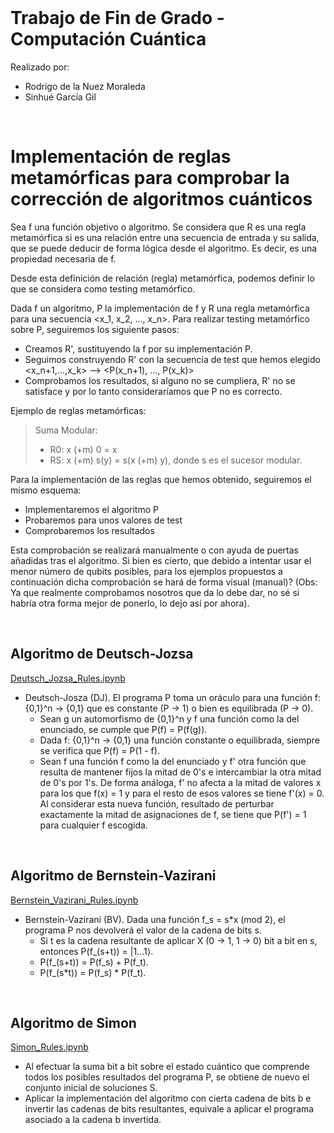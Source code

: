 
<br>

# Trabajo de Fin de Grado - Computación Cuántica

Realizado por:
- Rodrigo de la Nuez Moraleda
- Sinhué García Gil
<br>

# Implementación de reglas metamórficas para comprobar la corrección de algoritmos cuánticos

Sea f una función objetivo o algoritmo. Se considera que R es una regla metamórfica si es una relación entre una secuencia de entrada y su salida, que se puede deducir de forma lógica desde el algoritmo. Es decir, es una propiedad necesaria de f.

Desde esta definición de relación (regla) metamórfica, podemos definir lo que se considera como testing metamórfico.

Dada f un algoritmo, P la implementación de f y R una regla metamórfica para una secuencia <x_1, x_2, ..., x_n>. Para realizar testing metamórfico sobre P, seguiremos los siguiente pasos:
  * Creamos R', sustituyendo la f por su implementación P.
  * Seguimos construyendo R' con la secuencia de test que hemos elegido <x_n+1,...,x_k> --> <P(x_n+1), ..., P(x_k)>
  * Comprobamos los resultados, si alguno no se cumpliera, R' no se satisface y por lo tanto consideraríamos que P no es correcto.

Ejemplo de reglas metamórficas:
> Suma Modular:
>  * R0: x (+m) 0 = x
>  * RS: x (+m) s(y) = s(x (+m) y), donde s es el sucesor modular.

Para la implementación de las reglas que hemos obtenido, seguiremos el mismo esquema:
  * Implementaremos el algoritmo P
  * Probaremos para unos valores de test
  * Comprobaremos los resultados

Esta comprobación se realizará manualmente o con ayuda de puertas añadidas tras el algoritmo. Si bien es cierto, que debido a intentar usar el menor número de qubits posibles, para los ejemplos propuestos a continuación dicha comprobación se hará de forma visual (manual)? (Obs: Ya que realmente comprobamos nosotros que da lo debe dar, no sé si habría otra forma mejor de ponerlo, lo dejo así por ahora).

<br>

## Algoritmo de Deutsch-Jozsa 

[Deutsch_Jozsa_Rules.ipynb](/TFG/Deutsch_Jozsa_Rules.ipynb)
- Deutsch-Josza (DJ). El programa P toma un oráculo para una función f: {0,1}^n -> {0,1} que es constante (P -> 1) o bien es equilibrada (P -> 0).
  * Sean g un automorfismo de {0,1}^n y f una función como la del enunciado, se cumple que P(f) = P(f(g)).
  * Dada f: {0,1}^n -> {0,1} una función constante o equilibrada, siempre se verifica que P(f) = P(1 - f).
  * Sean f una función f como la del enunciado y f' otra función que resulta de mantener fijos la mitad de 0's e intercambiar la otra mitad de 0's por 1's.
    De forma análoga, f' no afecta a la mitad de valores x para los que f(x) = 1 y para el resto de esos valores se tiene f'(x) = 0.
    Al considerar esta nueva función, resultado de perturbar exactamente la mitad de asignaciones de f, se tiene que P(f') = 1 para cualquier f escogida.

<br>

## Algoritmo de Bernstein-Vazirani

[Bernstein_Vazirani_Rules.ipynb](/Bernstein_Vazirani_Rules.ipynb)
- Bernstein-Vazirani (BV). Dada una función f_s = s*x (mod 2), el programa P nos devolverá el valor de la cadena de bits s.
  * Si t es la cadena resultante de aplicar X (0 -> 1, 1 -> 0) bit a bit en s, entonces P(f_(s+t)) = |1...1⟩.
  * P(f_(s+t)) = P(f_s) + P(f_t).
  * P(f_(s*t)) = P(f_s) * P(f_t).

<br>

## Algoritmo de Simon

[Simon_Rules.ipynb](Simon_Rules.ipynb)
- Al efectuar la suma bit a bit sobre el estado cuántico que comprende todos los
posibles resultados del programa P, se obtiene de nuevo el conjunto inicial de soluciones S.
- Aplicar la implementación del algoritmo con cierta cadena de bits b e invertir las
cadenas de bits resultantes, equivale a aplicar el programa asociado a la cadena b invertida.
